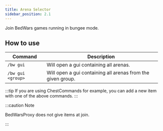 ```yaml
---
title: Arena Selector
sidebar_position: 2.1
---
```

Join BedWars games running in bungee mode.

## How to use

| Command           | Description                                                 |
|-------------------|-------------------------------------------------------------|
| `/bw gui`         | Will open a gui containing all arenas.                      |
| `/bw gui <group>` | Will open a gui containing all arenas from the given group. |

:::tip
If you are using ChestCommands for example, you can add a new item with one of the above commands.
:::

:::caution Note

BedWarsProxy does not give items at join.

:::

